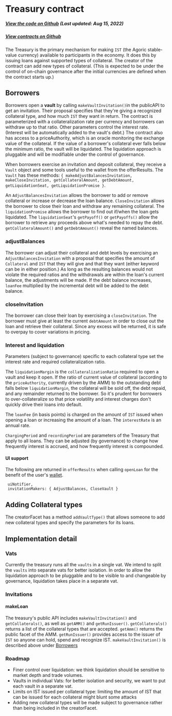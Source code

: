 # Treasury contract

<Zoe-Version/>

##### [View the code on Github](https://github.com/Agoric/agoric-sdk/blob/7d141a47b311363f099f496d4ed9b4d0f28c8fff/packages/inter-protocol/src/vaultFactory/vaultFactory.js) (Last updated: Aug 15, 2022)
##### [View contracts on Github](https://github.com/Agoric/agoric-sdk/tree/HEAD/packages/zoe/src/contracts)


The Treasury is the primary mechanism for making `IST` (the Agoric stable-value
currency) available to participants in the economy. It does this by issuing
loans against supported types of collateral. The creator of the contract can
add new types of collateral. (This is expected to be under the control of
on-chain governance after the initial currencies are defined when the contract
starts up.)

## Borrowers

Borrowers open a **vault** by calling `makeVaultInvitation()`in the publicAPI to
get an invitation. Their proposal specifies that they're giving a recognized
collateral type, and how much `IST` they want in return. The contract is
parameterized with a collateralization rate per currency and borrowers can
withdraw up to that ratio. Other parameters control the interest rate. (Interest
will be automatically added to the vault's debt.) The contract also has
access to a priceAuthority, which is an oracle monitoring the exchange value of
the collateral. If the value of a borrower's collateral ever falls below the
minimum ratio, the vault will be liquidated. The liquidation approach is
pluggable and will be modifiable under the control of governance.

When borrowers exercise an invitation and deposit collateral, they receive a
`Vault` object and some tools useful to the wallet from the offerResults. The
`Vault` has these methods: `{ makeAdjustBalancesInvitation, makeCloseInvitation,
getCollateralAmount, getDebtAmount, getLiquidationSeat, getLiquidationPromise
}`.

An `AdjustBalancesInvitation` allows the borrower to add or remove collateral
or increase or decrease the loan balance.  `CloseInvitation` allows the
borrower to close their loan and withdraw any remaining collateral.  The
`liquidationPromise` allows the borrower to find out if/when the loan gets
liquidated. The `liquidationSeat`'s `getPayoff()` or `getPayoffs()` allow the
borrower to retrieve any proceeds above what's needed to repay the debt.
`getCollateralAmount()` and `getDebtAmount()` reveal the named balances.

### adjustBalances

The borrower can adjust their collateral and debt levels by exercising an
`AdjustBalancesInvitation` with a proposal that specifies the amount of
`Collateral` and `IST` that they will give and that they want (either keyword
can be in either position.) As long as the resulting balances would not violate
the required ratios and the withdrawals are within the loan's current balance,
the adjustments will be made. If the debt balance increases, `loanFee`
multiplied by the incremental debt will be added to the debt balance.

### closeInvitation

The borrower can close their loan by exercising a `closeInvitation`. The
borrower must give at least the current `debtAmount` in order to close out the
loan and retrieve their collateral. Since any excess will be returned, it is
safe to overpay to cover variations in pricing.

### Interest and liquidation

Parameters (subject to governance) specific to each collateral type set the
interest rate and required collateralization ratio.

The `liquidationMargin` is the `collateralizationRatio` required to open a vault
and keep it open. If the ratio of current value of collateral (according to the
`priceAuthority`, currently driven by the AMM) to the outstanding debt falls
below `liquidationMargin`, the collateral will be sold off, the debt repaid, and
any remainder returned to the borrower. So it's prudent for borrowers to
over-collateralize so that price volatility and interest charges don't quickly
drive their loans into default.

The `loanFee` (in basis points) is charged on the amount of `IST` issued when
opening a loan or increasing the amount of a loan.  The `interestRate` is an
annual rate.

`ChargingPeriod` and `recordingPeriod` are parameters of the Treasury that apply
to all loans. They can be adjusted (by governance) to change how frequently
interest is accrued, and how frequently interest is compounded.

#### UI support

The following are returned in `offerResults` when calling `openLoan` for the
benefit of the user's [wallet](/guides/wallet/).

     uiNotifier,
     invitationMakers: { AdjustBalances, CloseVault }

## Adding Collateral types

The creatorFacet has a method `addVaultType()` that allows someone to add new
collateral types and specify the parameters for its loans.

## Implementation detail

### Vats

Currently the treasury runs all the `vaults` in a single vat. We intend to split
the `vaults` into separate vats for better isolation. In order to allow the
liquidation approach to be pluggable and to be visible to and changeable by
governance, liquidation takes place in a separate vat.

### Invitations

#### makeLoan

The treasury's public API includes `makeVaultInvitation()` and
`getCollaterals()`, as well as `getAMM()` and `getRunIssuer()`.
`getCollaterals()` returns a list of the collateral types that are accepted.
`getAmm()` returns the public facet of the AMM. `getRunIssuer()` provides access
to the issuer of `IST` so anyone can hold, spend and recognize IST.
`makeVaultInvitation()` is described above under [Borrowers](#borrowers)

### Roadmap

 * Finer control over liquidation: we think liquidation should be sensitive to
  market depth and trade volumes.
 * Vaults in individual Vats: for better isolation and security, we want to put
  each vault in a separate vat.
 * Limits on IST issued per collateral type: limiting the amount of IST that
   can be issued for each collateral might blunt some attacks
 * Adding new collateral types will be made subject to governance rather
   than being included in the creatorFacet.
